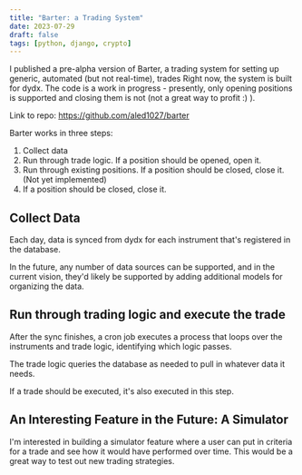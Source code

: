```yaml
---
title: "Barter: a Trading System"
date: 2023-07-29
draft: false
tags: [python, django, crypto]
---
```


I published a pre-alpha version of Barter, a trading system for setting up generic, automated (but not real-time), trades Right now, the system is built for dydx. The code is a work in progress - presently, only opening positions is supported and closing them is not (not a great way to profit :) ).

Link to repo: https://github.com/aled1027/barter

Barter works in three steps:

1. Collect data
2. Run through trade logic. If a position should be opened, open it.
3. Run through existing positions. If a position should be closed, close it. (Not yet implemented)
4. If a position should be closed, close it.

## Collect Data

Each day, data is synced from dydx for each instrument that's registered in the database.

In the future, any number of data sources can be supported, and in the current vision, they'd likely be supported by adding additional models for organizing the data.

## Run through trading logic and execute the trade

After the sync finishes, a cron job executes a process that loops over the instruments and trade logic, identifying which logic passes.

The trade logic queries the database as needed to pull in whatever data it needs.

If a trade should be executed, it's also executed in this step.

## An Interesting Feature in the Future: A Simulator

I'm interested in building a simulator feature where a user can put in criteria for a trade and see how it would have performed over time. This would be a great way to test out new trading strategies.

